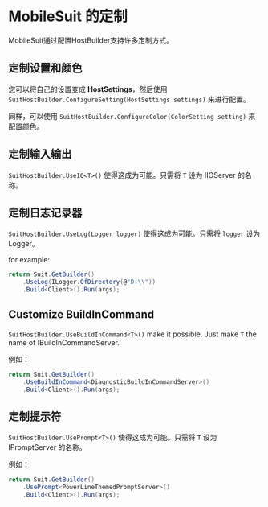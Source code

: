 # MobileSuit 的定制

MobileSuit通过配置HostBuilder支持许多定制方式。

## 定制设置和颜色

您可以将自己的设置变成 **HostSettings**，然后使用
`SuitHostBuilder.ConfigureSetting(HostSettings settings)` 来进行配置。

同样，可以使用 `SuitHostBuilder.ConfigureColor(ColorSetting setting)` 来配置颜色。

## 定制输入输出

`SuitHostBuilder.UseIO<T>()` 使得这成为可能。只需将 `T` 设为 IIOServer 的名称。

## 定制日志记录器

`SuitHostBuilder.UseLog(Logger logger)` 使得这成为可能。只需将 `logger` 设为 Logger。

for example:

``` csharp
return Suit.GetBuilder()
	.UseLog(ILogger.OfDirectory(@"D:\\"))
	.Build<Client>().Run(args);
```

## Customize BuildInCommand

`SuitHostBuilder.UseBuildInCommand<T>()` make it possible. Just make `T` the name of IBuildInCommandServer.

例如：

``` csharp
return Suit.GetBuilder()
	.UseBuildInCommand<DiagnosticBuildInCommandServer>()
	.Build<Client>().Run(args);
```

## 定制提示符

`SuitHostBuilder.UsePrompt<T>()` 使得这成为可能。只需将 `T` 设为 IPromptServer 的名称。

例如：

``` csharp
return Suit.GetBuilder()
	.UsePrompt<PowerLineThemedPromptServer>()
	.Build<Client>().Run(args);
```